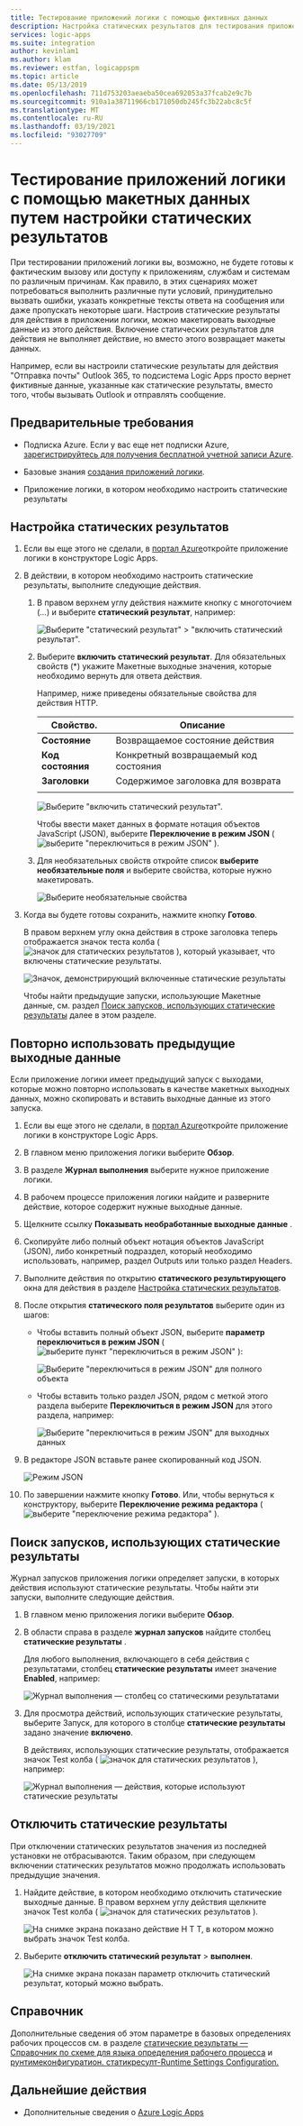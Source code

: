 ```yaml
---
title: Тестирование приложений логики с помощью фиктивных данных
description: Настройка статических результатов для тестирования приложений логики с помощью макетных данных без влияния на рабочие среды
services: logic-apps
ms.suite: integration
author: kevinlam1
ms.author: klam
ms.reviewer: estfan, logicappspm
ms.topic: article
ms.date: 05/13/2019
ms.openlocfilehash: 711d753203aeaeba50cea692053a37fcab2e9c7b
ms.sourcegitcommit: 910a1a38711966cb171050db245fc3b22abc8c5f
ms.translationtype: MT
ms.contentlocale: ru-RU
ms.lasthandoff: 03/19/2021
ms.locfileid: "93027709"
---
```

# <a name="test-logic-apps-with-mock-data-by-setting-up-static-results"></a>Тестирование приложений логики с помощью макетных данных путем настройки статических результатов

При тестировании приложений логики вы, возможно, не будете готовы к фактическим вызову или доступу к приложениям, службам и системам по различным причинам. Как правило, в этих сценариях может потребоваться выполнить различные пути условий, принудительно вызвать ошибки, указать конкретные тексты ответа на сообщения или даже пропускать некоторые шаги. Настроив статические результаты для действия в приложении логики, можно макетировать выходные данные из этого действия. Включение статических результатов для действия не выполняет действие, но вместо этого возвращает макеты данных.

Например, если вы настроили статические результаты для действия "Отправка почты" Outlook 365, то подсистема Logic Apps просто вернет фиктивные данные, указанные как статические результаты, вместо того, чтобы вызывать Outlook и отправлять сообщение.

## <a name="prerequisites"></a>Предварительные требования

* Подписка Azure. Если у вас еще нет подписки Azure, <a href="https://azure.microsoft.com/free/" target="_blank">зарегистрируйтесь для получения бесплатной учетной записи Azure</a>.

* Базовые знания [создания приложений логики](../logic-apps/quickstart-create-first-logic-app-workflow.md).

* Приложение логики, в котором необходимо настроить статические результаты

<a name="set-up-static-results"></a>

## <a name="set-up-static-results"></a>Настройка статических результатов

1. Если вы еще этого не сделали, в [портал Azure](https://portal.azure.com)откройте приложение логики в конструкторе Logic Apps.

1. В действии, в котором необходимо настроить статические результаты, выполните следующие действия. 

   1. В правом верхнем углу действия нажмите кнопку с многоточием (*...*) и выберите **статический результат**, например:

      ![Выберите "статический результат" > "включить статический результат".](./media/test-logic-apps-mock-data-static-results/select-static-result.png)

   1. Выберите **включить статический результат**. Для обязательных свойств (*) укажите Макетные выходные значения, которые необходимо вернуть для ответа действия.

      Например, ниже приведены обязательные свойства для действия HTTP.

      | Свойство. | Описание |
      |----------|-------------|
      | **Состояние** | Возвращаемое состояние действия |
      | **Код состояния** | Конкретный возвращаемый код состояния |
      | **Заголовки** | Содержимое заголовка для возврата |
      |||

      ![Выберите "включить статический результат".](./media/test-logic-apps-mock-data-static-results/enable-static-result.png)

      Чтобы ввести макет данных в формате нотация объектов JavaScript (JSON), выберите **Переключение в режим JSON** ( ![ выберите "переключиться в режим JSON" ](./media/test-logic-apps-mock-data-static-results/switch-to-json-mode-button.png) ).

   1. Для необязательных свойств откройте список **выберите необязательные поля** и выберите свойства, которые нужно макетировать.

      ![Выберите необязательные свойства](./media/test-logic-apps-mock-data-static-results/optional-properties.png)

1. Когда вы будете готовы сохранить, нажмите кнопку **Готово**.

   В правом верхнем углу окна действия в строке заголовка теперь отображается значок теста колба ( ![ значок для статических результатов ](./media/test-logic-apps-mock-data-static-results/static-results-test-beaker-icon.png) ), который указывает, что включены статические результаты.

   ![Значок, демонстрирующий включенные статические результаты](./media/test-logic-apps-mock-data-static-results/static-results-enabled.png)

   Чтобы найти предыдущие запуски, использующие Макетные данные, см. раздел [Поиск запусков, использующих статические результаты](#find-runs-mock-data) далее в этом разделе.

<a name="reuse-sample-outputs"></a>

## <a name="reuse-previous-outputs"></a>Повторно использовать предыдущие выходные данные

Если приложение логики имеет предыдущий запуск с выходами, которые можно повторно использовать в качестве макетных выходных данных, можно скопировать и вставить выходные данные из этого запуска.

1. Если вы еще этого не сделали, в [портал Azure](https://portal.azure.com)откройте приложение логики в конструкторе Logic Apps.

1. В главном меню приложения логики выберите **Обзор**.

1. В разделе **Журнал выполнения** выберите нужное приложение логики.

1. В рабочем процессе приложения логики найдите и разверните действие, которое содержит нужные выходные данные.

1. Щелкните ссылку **Показывать необработанные выходные данные** .

1. Скопируйте либо полный объект нотация объектов JavaScript (JSON), либо конкретный подраздел, который необходимо использовать, например, раздел Outputs или только раздел Headers.

1. Выполните действия по открытию **статического результирующего** окна для действия в разделе [Настройка статических результатов](#set-up-static-results).

1. После открытия **статического поля результатов** выберите один из шагов:

   * Чтобы вставить полный объект JSON, выберите **параметр переключиться в режим JSON** ( ![ выберите пункт "переключиться в режим JSON" ](./media/test-logic-apps-mock-data-static-results/switch-to-json-mode-button.png) ):

     ![Выберите "переключиться в режим JSON" для полного объекта](./media/test-logic-apps-mock-data-static-results/switch-to-json-mode-button-complete.png)

   * Чтобы вставить только раздел JSON, рядом с меткой этого раздела выберите **Переключиться в режим JSON** для этого раздела, например:

     ![Выберите "переключиться в режим JSON" для выходных данных](./media/test-logic-apps-mock-data-static-results/switch-to-json-mode-button-outputs.png)

1. В редакторе JSON вставьте ранее скопированный код JSON.

   ![Режим JSON](./media/test-logic-apps-mock-data-static-results/json-editing-mode.png)

1. По завершении нажмите кнопку **Готово**. Или, чтобы вернуться к конструктору, выберите **Переключение режима редактора** ( ![ выберите "переключение режима редактора" ](./media/test-logic-apps-mock-data-static-results/switch-editor-mode-button.png) ).

<a name="find-runs-mock-data"></a>

## <a name="find-runs-that-use-static-results"></a>Поиск запусков, использующих статические результаты

Журнал запусков приложения логики определяет запуски, в которых действия используют статические результаты. Чтобы найти эти запуски, выполните следующие действия.

1. В главном меню приложения логики выберите **Обзор**. 

1. В области справа в разделе **журнал запусков** найдите столбец **статические результаты** . 

   Для любого выполнения, включающего в себя действия с результатами, столбец **статические результаты** имеет значение **Enabled**, например:

   ![Журнал выполнения — столбец со статическими результатами](./media/test-logic-apps-mock-data-static-results/run-history.png)

1. Для просмотра действий, использующих статические результаты, выберите Запуск, для которого в столбце **статические результаты** задано значение **включено**.

   В действиях, использующих статические результаты, отображается значок Test колба ( ![ значок для статических результатов ](./media/test-logic-apps-mock-data-static-results/static-results-test-beaker-icon.png) ), например:

   ![Журнал выполнения — действия, которые используют статические результаты](./media/test-logic-apps-mock-data-static-results/static-results-enabled-run-details.png)

## <a name="disable-static-results"></a>Отключить статические результаты

При отключении статических результатов значения из последней установки не отбрасываются. Таким образом, при следующем включении статических результатов можно продолжать использовать предыдущие значения.

1. Найдите действие, в котором необходимо отключить статические выходные данные. В правом верхнем углу действия щелкните значок Test колба ( ![ значок для статических результатов ](./media/test-logic-apps-mock-data-static-results/static-results-test-beaker-icon.png) ).

   ![На снимке экрана показано действие H T T, в котором можно выбрать значок Test колба.](./media/test-logic-apps-mock-data-static-results/disable-static-results.png)

1. Выберите **отключить статический результат**  >  **выполнен**.

   ![На снимке экрана показан параметр отключить статический результат, который можно выбрать.](./media/test-logic-apps-mock-data-static-results/disable-static-results-button.png)

## <a name="reference"></a>Справочник

Дополнительные сведения об этом параметре в базовых определениях рабочих процессов см. в разделе [статические результаты — Справочник по схеме для языка определения рабочего процесса](../logic-apps/logic-apps-workflow-definition-language.md#static-results) и [рунтимеконфигуратион. статикресулт-Runtime Settings Configuration.](../logic-apps/logic-apps-workflow-actions-triggers.md#runtime-configuration-settings)

## <a name="next-steps"></a>Дальнейшие действия

* Дополнительные сведения о [Azure Logic Apps](../logic-apps/logic-apps-overview.md)
